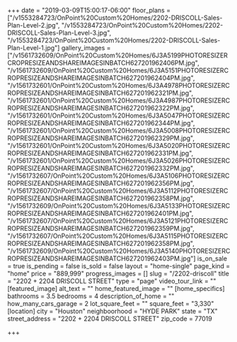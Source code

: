 +++
date = "2019-03-09T15:00:17-06:00"
floor_plans = ["/v1553284723/OnPoint%20Custom%20Homes/2202-DRISCOLL-Sales-Plan-Level-2.jpg", "/v1553284723/OnPoint%20Custom%20Homes/2202-DRISCOLL-Sales-Plan-Level-3.jpg", "/v1553284723/OnPoint%20Custom%20Homes/2202-DRISCOLL-Sales-Plan-Level-1.jpg"]
gallery_images = ["/v1561732609/OnPoint%20Custom%20Homes/6J3A5199PHOTORESIZERCROPRESIZEANDSHAREIMAGESINBATCH627201962406PM.jpg", "/v1561732609/OnPoint%20Custom%20Homes/6J3A5151PHOTORESIZERCROPRESIZEANDSHAREIMAGESINBATCH627201962404PM.jpg", "/v1561732601/OnPoint%20Custom%20Homes/6J3A4978PHOTORESIZERCROPRESIZEANDSHAREIMAGESINBATCH627201962321PM.jpg", "/v1561732601/OnPoint%20Custom%20Homes/6J3A4987PHOTORESIZERCROPRESIZEANDSHAREIMAGESINBATCH627201962322PM.jpg", "/v1561732601/OnPoint%20Custom%20Homes/6J3A5047PHOTORESIZERCROPRESIZEANDSHAREIMAGESINBATCH627201962344PM.jpg", "/v1561732601/OnPoint%20Custom%20Homes/6J3A5008PHOTORESIZERCROPRESIZEANDSHAREIMAGESINBATCH627201962329PM.jpg", "/v1561732601/OnPoint%20Custom%20Homes/6J3A5020PHOTORESIZERCROPRESIZEANDSHAREIMAGESINBATCH627201962331PM.jpg", "/v1561732601/OnPoint%20Custom%20Homes/6J3A5026PHOTORESIZERCROPRESIZEANDSHAREIMAGESINBATCH627201962332PM.jpg", "/v1561732607/OnPoint%20Custom%20Homes/6J3A5106PHOTORESIZERCROPRESIZEANDSHAREIMAGESINBATCH627201962356PM.jpg", "/v1561732607/OnPoint%20Custom%20Homes/6J3A5112PHOTORESIZERCROPRESIZEANDSHAREIMAGESINBATCH627201962358PM.jpg", "/v1561732609/OnPoint%20Custom%20Homes/6J3A5133PHOTORESIZERCROPRESIZEANDSHAREIMAGESINBATCH627201962401PM.jpg", "/v1561732607/OnPoint%20Custom%20Homes/6J3A5121PHOTORESIZERCROPRESIZEANDSHAREIMAGESINBATCH627201962359PM.jpg", "/v1561732607/OnPoint%20Custom%20Homes/6J3A5115PHOTORESIZERCROPRESIZEANDSHAREIMAGESINBATCH627201962358PM.jpg", "/v1561732609/OnPoint%20Custom%20Homes/6J3A5140PHOTORESIZERCROPRESIZEANDSHAREIMAGESINBATCH627201962403PM.jpg"]
is_on_sale = true
is_pending = false
is_sold = false
layout = "home-single"
page_kind = "home"
price = "889,999"
progress_images = []
slug = "/2202-driscoll"
title = "2202 + 2204 DRISCOLL STREET"
type = "page"
video_tour_link = ""
[featured_image]
alt_text = ""
home_featured_image = ""
[home_specifics]
bathrooms = 3.5
bedrooms = 4
description_of_home = ""
how_many_cars_garage = 2
lot_square_feet = ""
square_feet = "3,330"
[location]
city = "Houston"
neighboorhood = "HYDE PARK"
state = "TX"
street_address = "2202 + 2204 DRISCOLL STREET"
zip_code = 77019

+++
